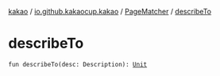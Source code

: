 [kakao](../../index.md) / [io.github.kakaocup.kakao](../index.md) / [PageMatcher](index.md) / [describeTo](./describe-to.md)

# describeTo

`fun describeTo(desc: Description): `[`Unit`](https://kotlinlang.org/api/latest/jvm/stdlib/kotlin/-unit/index.html)